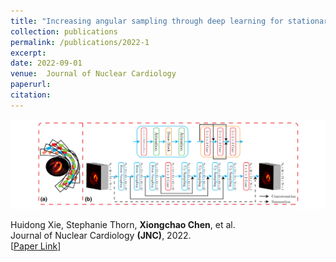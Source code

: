 ```yaml
---
title: "Increasing angular sampling through deep learning for stationary cardiac SPECT image reconstruction"
collection: publications
permalink: /publications/2022-1
excerpt: 
date: 2022-09-01
venue:  Journal of Nuclear Cardiology
paperurl:  
citation: 
---
```

<!-- ![](../figures/2022-JNC-Xie.png)   -->
<p align="center">
  <img width="700" src="../figures/2022-JNC-Xie.png">
</p>

Huidong Xie, Stephanie Thorn, **Xiongchao Chen**, et al.  
Journal of Nuclear Cardiology **(JNC)**, 2022.  
[[Paper Link](https://link.springer.com/article/10.1007/s12350-022-02972-z)]

